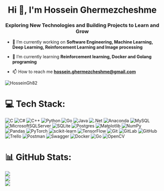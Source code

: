 <h1 align="center">Hi 👋, I'm Hossein Ghermezcheshme</h1>
<h3 align="center">Exploring New Technologies and Building Projects to Learn and Grow</h3>

- 🔭 I’m currently working on **Software Engineering, Machine Learning, Deep Learning, Reinforcement Learning and Image processing**

- 🌱 I’m currently learning **Reinforcement learning, Docker and Golang programing**

- 📫 How to reach me **hossein.ghermezcheshme@gmail.com**

<p align="left"> <img src="https://komarev.com/ghpvc/?username=HosseinGh82&label=Profile%20views&color=0e75b6&style=flat" alt="HosseinGh82" /> </p>

# 💻 Tech Stack:
![C](https://img.shields.io/badge/c-%2300599C.svg?style=plastic&logo=c&logoColor=white) ![C#](https://img.shields.io/badge/c%23-%23239120.svg?style=plastic&logo=csharp&logoColor=white) ![C++](https://img.shields.io/badge/c++-%2300599C.svg?style=plastic&logo=c%2B%2B&logoColor=white) ![Python](https://img.shields.io/badge/python-3670A0?style=plastic&logo=python&logoColor=ffdd54) ![Go](https://img.shields.io/badge/go-%2300ADD8.svg?style=plastic&logo=go&logoColor=white) ![Java](https://img.shields.io/badge/java-%23ED8B00.svg?style=plastic&logo=openjdk&logoColor=white) ![.Net](https://img.shields.io/badge/.NET-5C2D91?style=plastic&logo=.net&logoColor=white) ![Anaconda](https://img.shields.io/badge/Anaconda-%2344A833.svg?style=plastic&logo=anaconda&logoColor=white) ![MySQL](https://img.shields.io/badge/mysql-4479A1.svg?style=plastic&logo=mysql&logoColor=white) ![MicrosoftSQLServer](https://img.shields.io/badge/Microsoft%20SQL%20Server-CC2927?style=plastic&logo=microsoft%20sql%20server&logoColor=white) ![SQLite](https://img.shields.io/badge/sqlite-%2307405e.svg?style=plastic&logo=sqlite&logoColor=white) ![Postgres](https://img.shields.io/badge/postgres-%23316192.svg?style=plastic&logo=postgresql&logoColor=white) ![Matplotlib](https://img.shields.io/badge/Matplotlib-%23ffffff.svg?style=plastic&logo=Matplotlib&logoColor=black) ![NumPy](https://img.shields.io/badge/numpy-%23013243.svg?style=plastic&logo=numpy&logoColor=white) ![Pandas](https://img.shields.io/badge/pandas-%23150458.svg?style=plastic&logo=pandas&logoColor=white) ![PyTorch](https://img.shields.io/badge/PyTorch-%23EE4C2C.svg?style=plastic&logo=PyTorch&logoColor=white) ![scikit-learn](https://img.shields.io/badge/scikit--learn-%23F7931E.svg?style=plastic&logo=scikit-learn&logoColor=white) ![TensorFlow](https://img.shields.io/badge/TensorFlow-%23FF6F00.svg?style=plastic&logo=TensorFlow&logoColor=white) ![Git](https://img.shields.io/badge/git-%23F05033.svg?style=plastic&logo=git&logoColor=white) ![GitLab](https://img.shields.io/badge/gitlab-%23181717.svg?style=plastic&logo=gitlab&logoColor=white) ![GitHub](https://img.shields.io/badge/github-%23121011.svg?style=plastic&logo=github&logoColor=white) ![Trello](https://img.shields.io/badge/Trello-%23026AA7.svg?style=plastic&logo=Trello&logoColor=white) ![Postman](https://img.shields.io/badge/Postman-FF6C37?style=plastic&logo=postman&logoColor=white) ![Swagger](https://img.shields.io/badge/-Swagger-%23Clojure?style=plastic&logo=swagger&logoColor=white) ![Docker](https://img.shields.io/badge/docker-%230db7ed.svg?style=plastic&logo=docker&logoColor=white) ![Go](https://img.shields.io/badge/go-%2300ADD8.svg?style=plastic&logo=go&logoColor=white) ![OpenCV](https://img.shields.io/badge/opencv-%23white.svg?style=plastic&logo=opencv&logoColor=white)
# 📊 GitHub Stats:

![](https://github-readme-stats.vercel.app/api?username=HosseinGh82&theme=dracula&hide_border=false&include_all_commits=true&count_private=true)<br/>
![](https://github-readme-streak-stats.herokuapp.com/?user=HosseinGh82&theme=dracula&hide_border=false)<br/>
![](https://github-readme-stats.vercel.app/api/top-langs/?username=HosseinGh82&theme=dracula&hide_border=false&include_all_commits=true&count_private=true&layout=compact)

